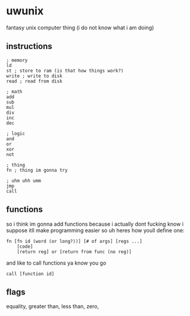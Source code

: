 # uwunix
fantasy unix computer thing
(i do not know what i am doing)

## instructions
```
; memory
ld
st ; store to ram (is that how things work?)
write ; write to disk
read ; read from disk

; math
add
sub 
mul 
div
inc
dec

; logic
and 
or 
xor 
not 

; thing
fn ; thing im gonna try

; uhm uhh umm
jmp
call

```

## functions
so i think im gonna add functions because i actually dont fucking know i suppose itll make programming easier
so uh heres how youll define one:
```
fn [fn id (word (or long?))] [# of args] [regs ...]
    [code]
    [return reg] or [return from func (no reg)]
```
and like to call functions ya know you go
```
call [function id]
```

## flags
equality,
greater than,
less than,
zero,

